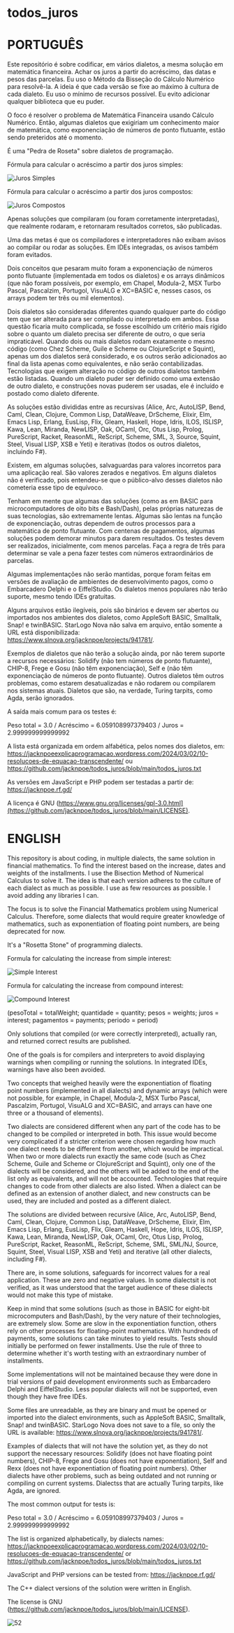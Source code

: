 # todos_juros

PORTUGUÊS
=========
Este repositório é sobre codificar, em vários dialetos, a mesma solução em matemática financeira. Achar os juros a partir do acréscimo, das datas e pesos das parcelas. Eu uso o Método da Bisseção do Cálculo Numérico para resolvê-la. A ideia é que cada versão se fixe ao máximo à cultura de cada dialeto. Eu uso o mínimo de recursos possível. Eu evito adicionar qualquer biblioteca que eu puder.

O foco é resolver o problema de Matemática Financeira usando Cálculo Numérico. Então, algumas dialetos que exigiriam um conhecimento maior de matemática, como exponenciação de números de ponto flutuante, estão sendo preteridos até o momento.

É uma "Pedra de Roseta" sobre dialetos de programação.

Fórmula para calcular o acréscimo a partir dos juros simples:

![Juros Simples](https://github.com/jacknpoe/todos_juros/blob/main/JurosSimples.jpg)

Fórmula para calcular o acréscimo a partir dos juros compostos:

![Juros Compostos](https://github.com/jacknpoe/todos_juros/blob/main/JurosCompostos.jpg)

Apenas soluções que compilaram (ou foram corretamente interpretadas), que realmente rodaram, e retornaram resultados corretos, são publicadas.

Uma das metas é que os compiladores e interpretadores não exibam avisos ao compilar ou rodar as soluções. Em IDEs integradas, os avisos também foram evitados. 

Dois conceitos que pesaram muito foram a exponenciação de números ponto flutuante (implementada em todos os dialetos) e os arrays dinâmicos (que não foram possíveis, por exemplo, em Chapel, Modula-2, MSX Turbo Pascal, Pascalzim, Portugol, VisuALG e XC=BASIC e, nesses casos, os arrays podem ter três ou mil elementos).

Dois dialetos são consideradas diferentes quando qualquer parte do código tem que ser alterada para ser compilado ou interpretado em ambos. Essa questão ficaria muito complicada, se fosse escolhido um critério mais rígido sobre o quanto um dialeto precisa ser diferente de outro, o que seria impraticável. Quando dois ou mais dialetos rodam exatamente o mesmo código (como Chez Scheme, Guile e Scheme ou ClojureScript e Squint), apenas um dos dialetos será considerado, e os outros serão adicionados ao final da lista apenas como equivalentes, e não serão contabilizadas. Tecnologias que exigem alteração no código de outros dialetos também estão listadas. Quando um dialeto puder ser definido como uma extensão de outro dialeto, e construções novas puderem ser usadas, ele é incluído e postado como dialeto diferente.

As soluções estão divididas entre as recursivas (Alice, Arc, AutoLISP, Bend, Caml, Clean, Clojure, Common Lisp, DataWeave, DrScheme, Elixir, Elm, Emacs Lisp, Erlang, EusLisp, Flix, Gleam, Haskell, Hope, Idris, ILOS, ISLISP, Kawa, Lean, Miranda, NewLISP, Oak, OCaml, Orc, Otus Lisp, Prolog, PureScript, Racket, ReasonML, ReScript, Scheme, SML, 3, Source, Squint, Steel, Visual LISP, XSB e Yeti) e iterativas (todos os outros dialetos, incluindo F#).

Existem, em algumas soluções, salvaguardas para valores incorretos para uma aplicação real. São valores zerados e negativos. Em alguns dialetos não é verificado, pois entendeu-se que o público-alvo desses dialetos não cometeria esse tipo de equívoco.

Tenham em mente que algumas das soluções (como as em BASIC para microcomputadores de oito bits e Bash/Dash), pelas próprias naturezas de suas tecnologias, são extremamente lentas. Algumas são lentas na função de exponenciação, outras dependem de outros processos para a matemática de ponto flutuante. Com centenas de pagamentos, algumas soluções podem demorar minutos para darem resultados. Os testes devem ser realizados, inicialmente, com menos parcelas. Faça a regra de três para determinar se vale a pena fazer testes com números extraordinários de parcelas.

Algumas implementações não serão mantidas, porque foram feitas em versões de avaliação de ambientes de desenvolvimento pagos, como o Embarcadero Delphi e o EiffelStudio. Os dialetos menos populares não terão suporte, mesmo tendo IDEs gratuitas.

Alguns arquivos estão ilegíveis, pois são binários e devem ser abertos ou importados nos ambientes dos dialetos, como AppleSoft BASIC, Smalltalk, Snap! e twinBASIC. StarLogo Nova não salva em arquivo, então somente a URL está disponibilizada: https://www.slnova.org/jacknpoe/projects/941781/.

Exemplos de dialetos que não terão a solução ainda, por não terem suporte a recursos necessários: Solidify (não tem números de ponto flutuante), CHIP-8, Frege e Gosu (não têm exponenciação), Self e (não têm exponenciação de números de ponto flutuante). Outros dialetos têm outros problemas, como estarem desatualizadas e não rodarem ou compilarem nos sistemas atuais. Dialetos que são, na verdade, Turing tarpits, como Agda, serão ignorados.

A saída mais comum para os testes é:

Peso total = 3.0 / Acréscimo = 6.059108997379403 / Juros = 2.999999999999992

A lista está organizada em ordem alfabética, pelos nomes dos dialetos, em: https://jacknpoeexplicaprogramacao.wordpress.com/2024/03/02/10-resolucoes-de-equacao-transcendente/ ou https://github.com/jacknpoe/todos_juros/blob/main/todos_juros.txt

As versões em JavaScript e PHP podem ser testadas a partir de: https://jacknpoe.rf.gd/

A licença é GNU (https://www.gnu.org/licenses/gpl-3.0.html](https://github.com/jacknpoe/todos_juros/blob/main/LICENSE).

ENGLISH
=======
This repository is about coding, in multiple dialects, the same solution in financial mathematics. To find the interest based on the increase, dates and weights of the installments. I use the Bisection Method of Numerical Calculus to solve it. The idea is that each version adheres to the culture of each dialect as much as possible. I use as few resources as possible. I avoid adding any libraries I can.

The focus is to solve the Financial Mathematics problem using Numerical Calculus. Therefore, some dialects ​​that would require greater knowledge of mathematics, such as exponentiation of floating point numbers, are being deprecated for now.

It's a "Rosetta Stone" of programming dialects.

Formula for calculating the increase from simple interest:

![Simple Interest](https://github.com/jacknpoe/todos_juros/blob/main/JurosSimples.jpg)

Formula for calculating the increase from compound interest:

![Compound Interest](https://github.com/jacknpoe/todos_juros/blob/main/JurosCompostos.jpg)

(pesoTotal = totalWeight; quantidade = quantity; pesos = weights; juros = interest; pagamentos = payments; periodo = period)

Only solutions that compiled (or were correctly interpreted), actually ran, and returned correct results are published.

One of the goals is for compilers and interpreters to avoid displaying warnings when compiling or running the solutions. In integrated IDEs, warnings have also been avoided.

Two concepts that weighed heavily were the exponentiation of floating point numbers (implemented in all dialects) and dynamic arrays (which were not possible, for example, in Chapel, Modula-2, MSX Turbo Pascal, Pascalzim, Portugol, VisuALG and XC=BASIC, and arrays can have one three or a thousand of elements).

Two dialects ​​are considered different when any part of the code has to be changed to be compiled or interpreted in both. This issue would become very complicated if a stricter criterion were chosen regarding how much one dialect needs to be different from another, which would be impractical. When two or more dialects ​​run exactly the same code (such as Chez Scheme, Guile and Scheme or ClojureScript and Squint), only one of the dialects ​​will be considered, and the others will be added to the end of the list only as equivalents, and will not be accounted. Technologies that require changes to code from other dialects ​​are also listed. When a dialect can be defined as an extension of another dialect, and new constructs can be used, they are included and posted as a different dialect.

The solutions are divided between recursive (Alice, Arc, AutoLISP, Bend, Caml, Clean, Clojure, Common Lisp, DataWeave, DrScheme, Elixir, Elm, Emacs Lisp, Erlang, EusLisp, Flix, Gleam, Haskell, Hope, Idris, ILOS, ISLISP, Kawa, Lean, Miranda, NewLISP, Oak, OCaml, Orc, Otus Lisp, Prolog, PureScript, Racket, ReasonML, ReScript, Scheme, SML, SML/NJ, Source, Squint, Steel, Visual LISP, XSB and Yeti) and iterative (all other dialects, including F#).

There are, in some solutions, safeguards for incorrect values ​​for a real application. These are zero and negative values. In some dialects ​​it is not verified, as it was understood that the target audience of these dialects ​​would not make this type of mistake.

Keep in mind that some solutions (such as those in BASIC for eight-bit microcomputers and Bash/Dash), by the very nature of their technologies, are extremely slow. Some are slow in the exponentiation function, others rely on other processes for floating-point mathematics. With hundreds of payments, some solutions can take minutes to yield results. Tests should initially be performed on fewer installments. Use the rule of three to determine whether it's worth testing with an extraordinary number of installments.

Some implementations will not be maintained because they were done in trial versions of paid development environments such as Embarcadero Delphi and EiffelStudio. Less popular dialects will not be supported, even though they have free IDEs.

Some files are unreadable, as they are binary and must be opened or imported into the dialect environments, such as AppleSoft BASIC, Smalltalk, Snap! and twinBASIC. StarLogo Nova does not save to a file, so only the URL is available: https://www.slnova.org/jacknpoe/projects/941781/.

Examples of dialects that will not have the solution yet, as they do not support the necessary resources: Solidify (does not have floating point numbers), CHIP-8, Frege and Gosu (does not have exponentiation), Self and Rexx (does not have exponentiation of floating point numbers). Other dialects ​​have other problems, such as being outdated and not running or compiling on current systems. Dialectss that are actually Turing tarpits, like Agda, are ignored.

The most common output for tests is:

Peso total = 3.0 / Acréscimo = 6.059108997379403 / Juros = 2.999999999999992

The list is organized alphabetically, by dialects names: https://jacknpoeexplicaprogramacao.wordpress.com/2024/03/02/10-resolucoes-de-equacao-transcendente/ or https://github.com/jacknpoe/todos_juros/blob/main/todos_juros.txt

JavaScript and PHP versions can be tested from: https://jacknpoe.rf.gd/

The C++ dialect versions of the solution were written in English.

The license is GNU (https://github.com/jacknpoe/todos_juros/blob/main/LICENSE).

![52](https://github.com/jacknpoe/todos_juros/blob/main/resolu%C3%A7%C3%B5es.jpg)
